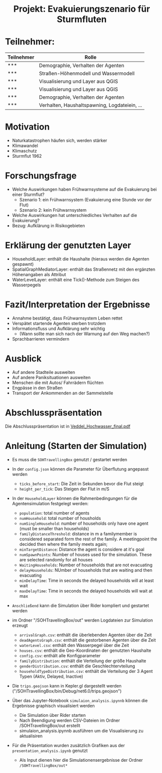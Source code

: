 <h1 align="center"> Projekt: Evakuierungszenario für Sturmfluten</h1>

# Teilnehmer:


|Teilnehmer|Rolle|
|-|-|
|*** |Demographie, Verhalten der Agenten|
|*** |Straßen-Höhenmodell und Wassermodell|
|*** |Visualisierung und Layer aus QGIS|
|*** |Visualisierung und Layer aus QGIS|
|***|Demographie, Verhalten der Agenten|
|*** |Verhalten, Haushaltspawning, Logdateiein, ...|

# Motivation
- Naturkatastrophen häufen sich, werden stärker
- Klimawandel 
- Klimaschutz 
- Sturmflut 1962


# Forschungsfrage
- Welche Auswirkungen haben Frühwarnsysteme auf die Evakuierung bei einer Sturmflut?
  - Szenario 1: ein Frühwarnsystem (Evakuierung eine Stunde vor der Flut)
  - Szenario 2: kein Frühwarnsystem
- Welche Auswirkungen hat unterschiedliches Verhalten auf die Evakuierung?
- Bezug: Aufklärung in Risikogebieten

# Erklärung der genutzten Layer
- HouseholdLayer: enthält die Haushalte (hieraus werden die Agenten gespawnt)
- SpatialGraphMediatorLayer: enthält das Straßennetz mit den ergänzten Höhenangaben als Attribut
- WaterLevelLayer: enthält eine Tick()-Methode zum Steigen des Wasserpegels

# Fazit/Interpretation der Ergebnisse 
- Annahme bestätigt, dass Frühwarnsystem Leben rettet 
- Verspätet startende Agenten sterben trotzdem
- Informationsfluss und Aufklärung sehr wichtig 
  - (Wann sollte man sich nach der Warnung auf den Weg machen?) 
- Sprachbarrieren vermindern

# Ausblick 
-	Auf andere Stadteile ausweiten
-	Auf andere Paniksituationen ausweiten
-	Menschen die mit Autos/ Fahrrädern flüchten
-	Engpässe in den Straßen
- Transport der Ankommenden an der Sammelstelle

# Abschlusspräsentation

Die Abschlusspräsentation ist in [Veddel_Hochwasser_final.pdf](Veddel_Hochwasser_final.pdf)


# Anleitung (Starten der Simulation)
- Es muss die `SOHTravellingBox` genutzt / gestartet werden

- In der `config.json` können die Parameter für Überflutung angepasst werden
  - `ticks_before_start`: Die Zeit in Sekunden bevor die Flut steigt
  - `height_per_tick`: Das Steigen der Flut in m/S
- In der `HouseholdLayer` können die Rahmenbedingungen für die Agentensimulation festgelegt werden:
  - `population`: total number of agents
  - `numHousehold`: total number of housholds
  - `numSingleHousehold`: number of households only have one agent (must be smaller than households)
  - `familyDistanceThreshold`: distance in m a familymember is considered separated form the rest of the family. A meetingpoint the decided then where the family meets again;
  - `minTargetDistance`: Distance the agent is considere at it's goal
  - `numSpawnPoints`: Number of houses used for the simulation. These are selected randomly for all houses
  - `WaitingHouseholds`: Number of households that are not evacuating
  - `delayHouseholds`: NUmber of households that are waiting and then evacuating
  - `minDelayTime`: Time in seconds the delayed households will at least wait
  - `maxDelayTime`: Time in seconds the delayed households will wait at max
- `Anschließend` kann die Simulation über Rider kompliert und gestartet werden

- im Ordner "/SOHTravellingBox/out" werden Logdateien zur Simulation erzeugt
  - `arrivalGraph.csv`: enthält die überlebenden Agenten über die Zeit
  - `deadAgentsGraph.csv`: enthält die gestorbenen Agenten über die Zeit
  - `waterLevel.csv`: enthält den Wasserpegel über die Zeit
  - `houses.csv`: enthält die Geo-Koordinaten der genutzten Haushalte
  - `config.csv`: enthält alle Konfigparameter
  - `familyDistribution`: enthält die Verteilung der größe Haushalte
  - `genderDistribution.csv`: enthält die Geschlechtervteilung 
  - `householdTypeDistribution.csv`: enthält die Verteilung der 3 Agent Typen (Aktiv, Delayed, Inactive)

- Die `trips.geojson` kann in Kepler.gl dargestellt werden ("/SOHTravellingBox/bin/Debug/net6.0/trips.geojson") 

- Über das Jupyter-Notebook `simulaion_analysis.ipynnb` können die Ergebnisse graphisch visualisiert werden
  - Die Simulation über Rider starten
  - Nach Beendigung werden CSV-Dateien im Ordner /SOHTravellingBox/out erstellt
  - simulaion_analysis.ipynnb ausführen um die Visualisierung zu aktualisiren

- Für die Präsentation wurden zusätzlich Grafiken aus der `presentation_analysis.ipynb` genutzt
  - Als Input dienen hier die Simulationensergebnisse der Ordner `/SOHTravellingBox/out*`
